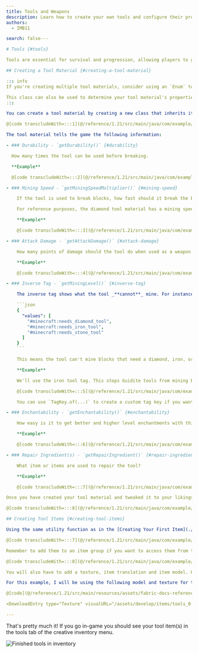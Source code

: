 ```yaml
---
title: Tools and Weapons
description: Learn how to create your own tools and configure their properties.
authors:
  - IMB11

search: false---

# Tools {#tools}

Tools are essential for survival and progression, allowing players to gather resources, construct buildings, and defend themselves.

## Creating a Tool Material {#creating-a-tool-material}

::: info
If you're creating multiple tool materials, consider using an `Enum` to store them. Vanilla does this in the `ToolMaterials` class, which stores all the tool materials that are used in the game.

This class can also be used to determine your tool material's properties in relation to vanilla tool materials.
:::

You can create a tool material by creating a new class that inherits it - in this example, I'll be creating "Guidite" tools:

@[code transcludeWith=:::1](@/reference/1.21/src/main/java/com/example/docs/item/tool/GuiditeMaterial.java)

The tool material tells the game the following information:

- ### Durability - `getDurability()` {#durability}

  How many times the tool can be used before breaking.

  **Example**

  @[code transcludeWith=:::2](@/reference/1.21/src/main/java/com/example/docs/item/tool/GuiditeMaterial.java)

- ### Mining Speed - `getMiningSpeedMultiplier()` {#mining-speed}

    If the tool is used to break blocks, how fast should it break the blocks?

    For reference purposes, the diamond tool material has a mining speed of `8.0F` whilst the stone tool material has a mining speed of `4.0F`.

    **Example**

    @[code transcludeWith=:::3](@/reference/1.21/src/main/java/com/example/docs/item/tool/GuiditeMaterial.java)

- ### Attack Damage - `getAttackDamage()` {#attack-damage}

    How many points of damage should the tool do when used as a weapon against another entity?

    **Example**

    @[code transcludeWith=:::4](@/reference/1.21/src/main/java/com/example/docs/item/tool/GuiditeMaterial.java)

- ### Inverse Tag - `getMiningLevel()` {#inverse-tag}

    The inverse tag shows what the tool _**cannot**_ mine. For instance, using the `BlockTags.INCORRECT_FOR_WOODEN_TOOL` tag stops the tool from mining certain blocks:

    ```json
    {
      "values": [
        "#minecraft:needs_diamond_tool",
        "#minecraft:needs_iron_tool",
        "#minecraft:needs_stone_tool"
      ]
    }
    ```

    This means the tool can't mine blocks that need a diamond, iron, or stone tool.

    **Example**

    We'll use the iron tool tag. This stops Guidite tools from mining blocks that require a stronger tool than iron.

    @[code transcludeWith=:::5](@/reference/1.21/src/main/java/com/example/docs/item/tool/GuiditeMaterial.java)

    You can use `TagKey.of(...)` to create a custom tag key if you want to use a custom tag.

- ### Enchantability - `getEnchantability()` {#enchantability}

    How easy is it to get better and higher level enchantments with this item? For reference, Gold has an enchantability of 22 whilst Netherite has an enchantability of 15.

    **Example**

    @[code transcludeWith=:::6](@/reference/1.21/src/main/java/com/example/docs/item/tool/GuiditeMaterial.java)

- ### Repair Ingredient(s) - `getRepairIngredient()` {#repair-ingredient}

    What item or items are used to repair the tool?

    **Example**

    @[code transcludeWith=:::7](@/reference/1.21/src/main/java/com/example/docs/item/tool/GuiditeMaterial.java)

Once you have created your tool material and tweaked it to your likings, you can create an instance of it to be used in the tool item constructors.

@[code transcludeWith=:::8](@/reference/1.21/src/main/java/com/example/docs/item/tool/GuiditeMaterial.java)

## Creating Tool Items {#creating-tool-items}

Using the same utility function as in the [Creating Your First Item](./first-item) guide, you can create your tool items:

@[code transcludeWith=:::7](@/reference/1.21/src/main/java/com/example/docs/item/ModItems.java)

Remember to add them to an item group if you want to access them from the creative inventory!

@[code transcludeWith=:::8](@/reference/1.21/src/main/java/com/example/docs/item/ModItems.java)

You will also have to add a texture, item translation and item model. However, for the item model, you'll want to use the `item/handheld` model as your parent.

For this example, I will be using the following model and texture for the "Guidite Sword" item:

@[code](@/reference/1.21/src/main/resources/assets/fabric-docs-reference/models/item/guidite_sword.json)

<DownloadEntry type="Texture" visualURL="/assets/develop/items/tools_0.png" downloadURL="/assets/develop/items/tools_0_small.png" />

---
```


That's pretty much it! If you go in-game you should see your tool item(s) in the tools tab of the creative inventory menu.

![Finished tools in inventory](/assets/develop/items/tools_1.png)
